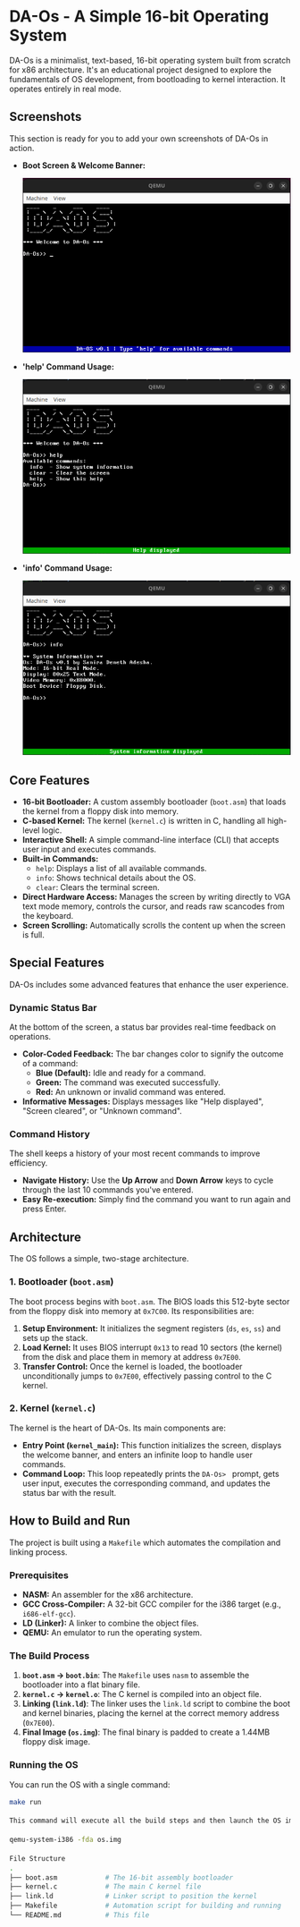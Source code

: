 # DA-Os - A Simple 16-bit Operating System

DA-Os is a minimalist, text-based, 16-bit operating system built from scratch for x86 architecture. It's an educational project designed to explore the fundamentals of OS development, from bootloading to kernel interaction. It operates entirely in real mode.

## Screenshots

This section is ready for you to add your own screenshots of DA-Os in action.

- **Boot Screen & Welcome Banner:**

  ![welcome](Screenshots/welcome.png)

- **'help' Command Usage:**

  ![help](Screenshots/help.png)

- **'info' Command Usage:**

  ![info](Screenshots/info.png)

## Core Features

- **16-bit Bootloader:** A custom assembly bootloader (`boot.asm`) that loads the kernel from a floppy disk into memory.
- **C-based Kernel:** The kernel (`kernel.c`) is written in C, handling all high-level logic.
- **Interactive Shell:** A simple command-line interface (CLI) that accepts user input and executes commands.
- **Built-in Commands:**
  - `help`: Displays a list of all available commands.
  - `info`: Shows technical details about the OS.
  - `clear`: Clears the terminal screen.
- **Direct Hardware Access:** Manages the screen by writing directly to VGA text mode memory, controls the cursor, and reads raw scancodes from the keyboard.
- **Screen Scrolling:** Automatically scrolls the content up when the screen is full.

## Special Features

DA-Os includes some advanced features that enhance the user experience.

### Dynamic Status Bar

At the bottom of the screen, a status bar provides real-time feedback on operations.

- **Color-Coded Feedback:** The bar changes color to signify the outcome of a command:
  - **Blue (Default):** Idle and ready for a command.
  - **Green:** The command was executed successfully.
  - **Red:** An unknown or invalid command was entered.
- **Informative Messages:** Displays messages like "Help displayed", "Screen cleared", or "Unknown command".

### Command History

The shell keeps a history of your most recent commands to improve efficiency.

- **Navigate History:** Use the **Up Arrow** and **Down Arrow** keys to cycle through the last 10 commands you've entered.
- **Easy Re-execution:** Simply find the command you want to run again and press Enter.

## Architecture

The OS follows a simple, two-stage architecture.

### 1. Bootloader (`boot.asm`)

The boot process begins with `boot.asm`. The BIOS loads this 512-byte sector from the floppy disk into memory at `0x7C00`. Its responsibilities are:

1.  **Setup Environment:** It initializes the segment registers (`ds`, `es`, `ss`) and sets up the stack.
2.  **Load Kernel:** It uses BIOS interrupt `0x13` to read 10 sectors (the kernel) from the disk and place them in memory at address `0x7E00`.
3.  **Transfer Control:** Once the kernel is loaded, the bootloader unconditionally jumps to `0x7E00`, effectively passing control to the C kernel.

### 2. Kernel (`kernel.c`)

The kernel is the heart of DA-Os. Its main components are:

- **Entry Point (`kernel_main`):** This function initializes the screen, displays the welcome banner, and enters an infinite loop to handle user commands.
- **Command Loop:** This loop repeatedly prints the `DA-Os> ` prompt, gets user input, executes the corresponding command, and updates the status bar with the result.

## How to Build and Run

The project is built using a `Makefile` which automates the compilation and linking process.

### Prerequisites

- **NASM:** An assembler for the x86 architecture.
- **GCC Cross-Compiler:** A 32-bit GCC compiler for the i386 target (e.g., `i686-elf-gcc`).
- **LD (Linker):** A linker to combine the object files.
- **QEMU:** An emulator to run the operating system.

### The Build Process

1.  **`boot.asm` -> `boot.bin`**: The `Makefile` uses `nasm` to assemble the bootloader into a flat binary file.
2.  **`kernel.c` -> `kernel.o`**: The C kernel is compiled into an object file.
3.  **Linking (`link.ld`)**: The linker uses the `link.ld` script to combine the boot and kernel binaries, placing the kernel at the correct memory address (`0x7E00`).
4.  **Final Image (`os.img`)**: The final binary is padded to create a 1.44MB floppy disk image.

### Running the OS

You can run the OS with a single command:

```sh
make run

This command will execute all the build steps and then launch the OS image in the QEMU emulator:

qemu-system-i386 -fda os.img

File Structure
.
├── boot.asm            # The 16-bit assembly bootloader
├── kernel.c            # The main C kernel file
├── link.ld             # Linker script to position the kernel
├── Makefile            # Automation script for building and running
└── README.md           # This file
```
